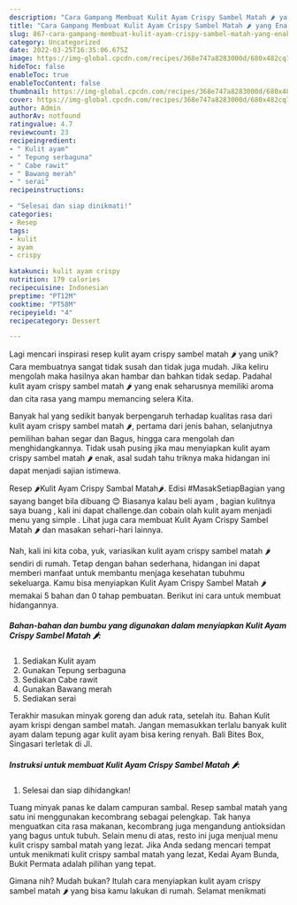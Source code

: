 ```yaml
---
description: "Cara Gampang Membuat Kulit Ayam Crispy Sambel Matah 🌶 yang Enak"
title: "Cara Gampang Membuat Kulit Ayam Crispy Sambel Matah 🌶 yang Enak"
slug: 867-cara-gampang-membuat-kulit-ayam-crispy-sambel-matah-yang-enak
category: Uncategorized
date: 2022-03-25T16:35:06.675Z
image: https://img-global.cpcdn.com/recipes/368e747a8283000d/680x482cq70/kulit-ayam-crispy-sambel-matah-foto-resep-utama.jpg
hideToc: false
enableToc: true
enableTocContent: false
thumbnail: https://img-global.cpcdn.com/recipes/368e747a8283000d/680x482cq70/kulit-ayam-crispy-sambel-matah-foto-resep-utama.jpg
cover: https://img-global.cpcdn.com/recipes/368e747a8283000d/680x482cq70/kulit-ayam-crispy-sambel-matah-foto-resep-utama.jpg
author: Admin
authorAv: notfound
ratingvalue: 4.7
reviewcount: 23
recipeingredient:
- " Kulit ayam"
- " Tepung serbaguna"
- " Cabe rawit"
- " Bawang merah"
- " serai"
recipeinstructions:

- "Selesai dan siap dinikmati!"
categories:
- Resep
tags:
- kulit
- ayam
- crispy

katakunci: kulit ayam crispy 
nutrition: 179 calories
recipecuisine: Indonesian
preptime: "PT12M"
cooktime: "PT58M"
recipeyield: "4"
recipecategory: Dessert

---
```





Lagi mencari inspirasi resep kulit ayam crispy sambel matah 🌶 yang unik? Cara membuatnya sangat tidak susah dan tidak juga mudah. Jika keliru mengolah maka hasilnya akan hambar dan bahkan tidak sedap. Padahal kulit ayam crispy sambel matah 🌶 yang enak seharusnya memiliki aroma dan cita rasa yang mampu memancing selera Kita.





Banyak hal yang sedikit banyak berpengaruh terhadap kualitas rasa dari kulit ayam crispy sambel matah 🌶, pertama dari jenis bahan, selanjutnya pemilihan bahan segar dan Bagus, hingga cara mengolah dan menghidangkannya. Tidak usah pusing jika mau menyiapkan kulit ayam crispy sambel matah 🌶 enak,      asal sudah tahu triknya maka hidangan ini dapat menjadi sajian istimewa.














Resep 🌶Kulit Ayam Crispy Sambal Matah🌶. Edisi #MasakSetiapBagian yang sayang banget bila dibuang 😊 Biasanya kalau beli ayam , bagian kulitnya saya buang , kali ini dapat challenge.dan cobain olah kulit ayam menjadi menu yang simple . Lihat juga cara membuat Kulit Ayam Crispy Sambel Matah 🌶 dan masakan sehari-hari lainnya.






Nah, kali ini kita coba, yuk, variasikan kulit ayam crispy sambel matah 🌶 sendiri di rumah. Tetap dengan bahan sederhana, hidangan ini dapat memberi manfaat untuk membantu menjaga kesehatan tubuhmu sekeluarga. Kamu bisa menyiapkan Kulit Ayam Crispy Sambel Matah 🌶 memakai 5 bahan dan 0 tahap pembuatan. Berikut ini cara untuk membuat hidangannya.

<!--inarticleads1-->

##### Bahan-bahan dan bumbu yang digunakan dalam menyiapkan Kulit Ayam Crispy Sambel Matah 🌶:

1. Sediakan  Kulit ayam
1. Gunakan  Tepung serbaguna
1. Sediakan  Cabe rawit
1. Gunakan  Bawang merah
1. Sediakan  serai


Terakhir masukan minyak goreng dan aduk rata, setelah itu. Bahan Kulit ayam krispi dengan sambel matah. Jangan memasukkan terlalu banyak kulit ayam dalam tepung agar kulit ayam bisa kering renyah. Bali Bites Box, Singasari terletak di Jl. 

<!--inarticleads2-->

##### Instruksi untuk membuat Kulit Ayam Crispy Sambel Matah 🌶:


1. Selesai dan siap dihidangkan!

Tuang minyak panas ke dalam campuran sambal. Resep sambal matah yang satu ini menggunakan kecombrang sebagai pelengkap. Tak hanya menguatkan cita rasa makanan, kecombrang juga mengandung antioksidan yang bagus untuk tubuh. Selain menu di atas, resto ini juga menjual menu kulit crispy sambal matah yang lezat. Jika Anda sedang mencari tempat untuk menikmati kulit crispy sambal matah yang lezat, Kedai Ayam Bunda, Bukit Permata adalah pilihan yang tepat. 

Gimana nih? Mudah bukan? Itulah cara menyiapkan kulit ayam crispy sambel matah 🌶 yang bisa kamu lakukan di rumah. Selamat menikmati
